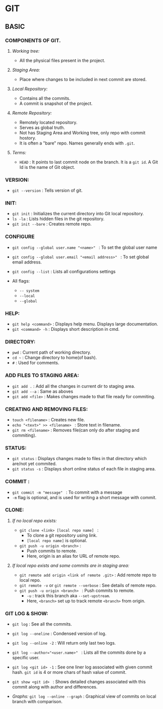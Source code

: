 # GIT 


## BASIC

### COMPONENTS OF GIT.
1. *Working tree:*
	- All the physical files present in the project.
		
2. *Staging Area:* 
	- Place where changes to be included in next commit are stored.
		
3. *Local Repository:* 
	- Contains all the commits. 
	- A commit is snapshot of the project.
		
4. *Remote Repository:* 
	- Remotely located repository. 
	- Serves as global truth.
	- Not has Staging Area and Working tree, only repo with commit hostory.
	- It is often a "bare" repo. Names generally ends with `.git`.

5. *Terms:*
	- `HEAD` : It points to last commit node on the branch. It is a `git id`. A Git Id is the name of Git object.



### VERSION:
- `git --version` : Tells version of git.


### INIT:
- `git init` : Initializes the current directory into Git local repository.
- `ls -la` : Lists hidden files in the git repository.
- `git init --bare` : Creates remote repo.


### CONFIGURE
- `git config --global user.name "<name>" ` : To set the global user name
- `git config --global user.email "<email address>" ` : To set global email address.

- `git config --list` : Lists all configurations settings

- All flags:
	- `-- system`
	- `--local`
	- `--global`


### HELP:	
- `git help <command>` : Displays help menu. Displays large documentation.
- `git <command> -h` : Displays short description in cmd.
	

### DIRECTORY: 	
- `pwd` : Current path of working directory.
- `cd ~` : Change directory to home(of bash).
- `#` : Used for comments.


### ADD FILES TO STAGING AREA:
- `git add .` : Add all the changes in current dir to staging area.
- `git add --a` : Same as aboves
- `git add <file>` : Makes changes made to that file ready for commiting.


### CREATING AND REMOVING FILES:
- `touch <filename>` : Creates new file.
- `echo "<text>" >> <filename> ` : Store text in filename.
- `git rm <filename>` : Removes file(can only do after staging and commiting).


### STATUS:
- `git status` : Displays changes made to files in that directory which are/not yet commited.
- `git status -s` : Displays short online status of each file in staging area.


### COMMIT :
- `git commit -m "message" ` : To commit with a message
- `-m` flag is optional, and is used for writing a short message with commit.


### CLONE:
1. *If no local repo exists:*
	- `git clone <link> [local repo name] ` : 
		- To clone a git repository using link. 
		- `[local repo name]` is optional.
	- `git push -u origin <branch>` : 
		- Push commits to remote.
		- Here, origin is an alias for URL of remote repo.
		

2. *If local repo exists and some commits are in staging area:*
	- `git remote add origin <link of remote .git>` : Add remote repo to local repo.
	- `git remote -v`  or  `git remote --verbose` : See details of remote repo. 
	- `git push -u origin <branch> ` : 
		Push commits to remote.
		- `-u` : track this branch aka `--set-upstream`.
		- Here, `<branch>` set up to track remote `<branch>` from origin.


### GIT LOG & SHOW:
- `git log` : See all the commits.
- `git log --oneline` : Condensed version of log.
- `git log --online -2` : Will return only last two logs.
- `git log --author="<user.name>" ` : Lists all the commits done by a specific user.

- `git log <git id> -1` : See one liner log associated with given commit hash. `git id` is 4 or more chars of hash value of commit.
- `git show <git id> ` : Shows detailed changes associated with this commit along with author and differences.

- *Graphs:* `git log --online --graph` : Graphical view of commits on local branch with comparison.
